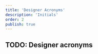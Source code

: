 ```yaml
---
title: 'Designer Acronyms'
description: 'Initials'
order: 2
publish: true
---
```


## TODO: Designer acronyms
